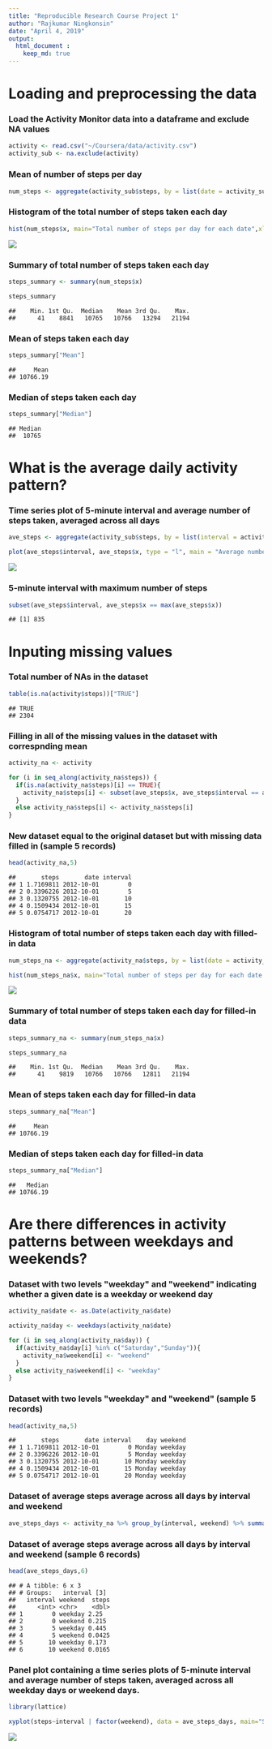```yaml
---
title: "Reproducible Research Course Project 1"
author: "Rajkumar Ningkonsin"
date: "April 4, 2019"
output: 
  html_document :
    keep_md: true
---
```

  
  



# Loading and preprocessing the data

### Load the Activity Monitor data into a dataframe and exclude NA values


```r
activity <- read.csv("~/Coursera/data/activity.csv")
activity_sub <- na.exclude(activity)
```
### Mean of number of steps per day

```r
num_steps <- aggregate(activity_sub$steps, by = list(date = activity_sub$date), FUN = sum )
```
              
                     
### Histogram of the total number of steps taken each day

```r
hist(num_steps$x, main="Total number of steps per day for each date",xlab="Number of Steps", col="darkmagenta")
```

![](PA1_template_files/figure-html/plot1-1.png)<!-- -->


### Summary of total number of steps taken each day 

```r
steps_summary <- summary(num_steps$x)

steps_summary
```

```
##    Min. 1st Qu.  Median    Mean 3rd Qu.    Max. 
##      41    8841   10765   10766   13294   21194
```

### Mean of steps taken each day

```r
steps_summary["Mean"]
```

```
##     Mean 
## 10766.19
```

### Median of steps taken each day

```r
steps_summary["Median"]
```

```
## Median 
##  10765
```


# What is the average daily activity pattern?

### Time series plot of 5-minute interval and average number of steps taken, averaged across all days 


```r
ave_steps <- aggregate(activity_sub$steps, by = list(interval = activity_sub$interval), FUN = mean )

plot(ave_steps$interval, ave_steps$x, type = "l", main = "Average number of steps taken, averaged across all days", ylab = "Number of steps", xlab = "5 min interval", col="darkmagenta")
```

![](PA1_template_files/figure-html/plot2-1.png)<!-- -->

### 5-minute interval with maximum number of steps


```r
subset(ave_steps$interval, ave_steps$x == max(ave_steps$x))
```

```
## [1] 835
```


# Inputing missing values

### Total number of NAs in the dataset

```r
table(is.na(activity$steps))["TRUE"]
```

```
## TRUE 
## 2304
```

### Filling in all of the missing values in the dataset with correspnding mean

```r
activity_na <- activity

for (i in seq_along(activity_na$steps)) {
  if(is.na(activity_na$steps)[i] == TRUE){
    activity_na$steps[i] <- subset(ave_steps$x, ave_steps$interval == activity_na$interval[i])
  }
  else activity_na$steps[i] <- activity_na$steps[i]
}
```
### New dataset equal to the original dataset but with missing data filled in (sample 5 records)

```r
head(activity_na,5)
```

```
##       steps       date interval
## 1 1.7169811 2012-10-01        0
## 2 0.3396226 2012-10-01        5
## 3 0.1320755 2012-10-01       10
## 4 0.1509434 2012-10-01       15
## 5 0.0754717 2012-10-01       20
```

### Histogram of total number of steps taken each day with filled-in data

```r
num_steps_na <- aggregate(activity_na$steps, by = list(date = activity_na$date), FUN = sum )

hist(num_steps_na$x, main="Total number of steps per day for each date with NA replaced as mean",xlab="Number of Steps", col="darkmagenta")
```

![](PA1_template_files/figure-html/plot3-1.png)<!-- -->

### Summary of total number of steps taken each day for filled-in data

```r
steps_summary_na <- summary(num_steps_na$x)

steps_summary_na
```

```
##    Min. 1st Qu.  Median    Mean 3rd Qu.    Max. 
##      41    9819   10766   10766   12811   21194
```

### Mean of steps taken each day for filled-in data

```r
steps_summary_na["Mean"]
```

```
##     Mean 
## 10766.19
```

### Median of steps taken each day for filled-in data

```r
steps_summary_na["Median"]
```

```
##   Median 
## 10766.19
```

# Are there differences in activity patterns between weekdays and weekends?

### Dataset with two levels "weekday" and "weekend" indicating whether a given date is a weekday or weekend day

```r
activity_na$date <- as.Date(activity_na$date)

activity_na$day <- weekdays(activity_na$date)

for (i in seq_along(activity_na$day)) {
  if(activity_na$day[i] %in% c("Saturday","Sunday")){
    activity_na$weekend[i] <- "weekend"
  }
  else activity_na$weekend[i] <- "weekday"
}
```

### Dataset with two levels "weekday" and "weekend" (sample 5 records)

```r
head(activity_na,5)
```

```
##       steps       date interval    day weekend
## 1 1.7169811 2012-10-01        0 Monday weekday
## 2 0.3396226 2012-10-01        5 Monday weekday
## 3 0.1320755 2012-10-01       10 Monday weekday
## 4 0.1509434 2012-10-01       15 Monday weekday
## 5 0.0754717 2012-10-01       20 Monday weekday
```

### Dataset of average steps average across all days by interval and weekend




```r
ave_steps_days <- activity_na %>% group_by(interval, weekend) %>% summarise_at(vars(steps), mean)
```


### Dataset of average steps average across all days by interval and weekend (sample 6 records)

```r
head(ave_steps_days,6)
```

```
## # A tibble: 6 x 3
## # Groups:   interval [3]
##   interval weekend  steps
##      <int> <chr>    <dbl>
## 1        0 weekday 2.25  
## 2        0 weekend 0.215 
## 3        5 weekday 0.445 
## 4        5 weekend 0.0425
## 5       10 weekday 0.173 
## 6       10 weekend 0.0165
```

### Panel plot containing a time series plots of 5-minute interval and average number of steps taken, averaged across all weekday days or weekend days.


```r
library(lattice)

xyplot(steps~interval | factor(weekend), data = ave_steps_days, main="Steps vs Interval for weekend vs weekday", xlab="5 min Interval",  ylab="Number of Steps",layout=c(1,2),type="l")
```

![](PA1_template_files/figure-html/plot4-1.png)<!-- -->






